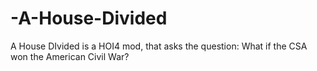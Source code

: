 # -A-House-Divided
A House DIvided is a HOI4 mod, that asks the question: What if the CSA won the American Civil War?
